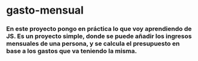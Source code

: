 # gasto-mensual

### En este proyecto pongo en práctica lo que voy aprendiendo de JS. Es un proyecto simple, donde se puede añadir los ingresos mensuales de una persona, y se calcula el presupuesto en base a los gastos que va teniendo la misma.   